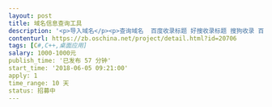 ```yaml
---                
layout: post       
title: 域名信息查询工具           
description: '<p>导入域名</p><p>查询域名  百度收录标题 好搜收录标题 搜狗收录 百度安全 360安全 QQ安全 是否备案 </p><p>提供查询结果筛选功能 如按百度收录数筛选 安全筛选</p><p>程序使用桌面程序</p>'     
contenturl: https://zb.oschina.net/project/detail.html?id=20706      
tags: [C#,C++,桌面应用]            
salary: 1000-1000元          
publish_time: '已发布 57 分钟'         
start_time: '2018-06-05 09:21:00'           
apply: 1                   
time_range: 10 天              
status: 招募中                  
---                 
```

